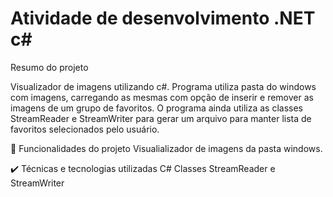 <h1 align="cente"> Atividade de desenvolvimento .NET c# </h1>

Resumo do projeto

Visualizador de imagens utilizando c#. Programa utiliza pasta do windows com imagens, carregando as mesmas com opção de inserir e remover as imagens de um grupo de favoritos.
O programa ainda utiliza as classes StreamReader e StreamWriter para gerar um arquivo para manter lista de favoritos selecionados pelo usuário.

🔨 Funcionalidades do projeto
Visualializador de imagens da pasta windows.

✔️ Técnicas e tecnologias utilizadas
C#
Classes StreamReader e StreamWriter
